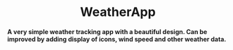 <h1 align="center">WeatherApp</h1>
<h4>A very simple weather tracking app with a beautiful design. Can be improved by adding display of icons, wind speed and other weather data.</h4>

